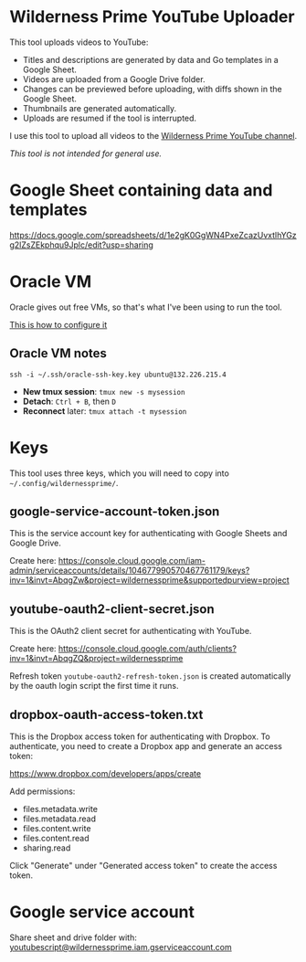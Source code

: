 # Wilderness Prime YouTube Uploader

This tool uploads videos to YouTube:

- Titles and descriptions are generated by data and Go templates in a Google Sheet.
- Videos are uploaded from a Google Drive folder.
- Changes can be previewed before uploading, with diffs shown in the Google Sheet.
- Thumbnails are generated automatically.
- Uploads are resumed if the tool is interrupted.

I use this tool to upload all videos to the [Wilderness Prime YouTube channel](https://www.youtube.com/wildernessprime). 

*This tool is not intended for general use.*

# Google Sheet containing data and templates

https://docs.google.com/spreadsheets/d/1e2gK0GgWN4PxeZcazUvxtlhYGzg2lZsZEkphqu9Jplc/edit?usp=sharing

# Oracle VM

Oracle gives out free VMs, so that's what I've been using to run the tool. 

[This is how to configure it](oracle.md)

## Oracle VM notes

```ssh -i ~/.ssh/oracle-ssh-key.key ubuntu@132.226.215.4```

- **New tmux session**: `tmux new -s mysession`
- **Detach**: `Ctrl + B`, then `D`
- **Reconnect** later: `tmux attach -t mysession`

# Keys

This tool uses three keys, which you will need to copy into `~/.config/wildernessprime/`.

## google-service-account-token.json
This is the service account key for authenticating with Google Sheets and Google Drive.

Create here: https://console.cloud.google.com/iam-admin/serviceaccounts/details/104677990570467761179/keys?inv=1&invt=AbqgZw&project=wildernessprime&supportedpurview=project

## youtube-oauth2-client-secret.json
This is the OAuth2 client secret for authenticating with YouTube.

Create here: https://console.cloud.google.com/auth/clients?inv=1&invt=AbqgZQ&project=wildernessprime

Refresh token `youtube-oauth2-refresh-token.json` is created automatically by the oauth login script the first time it runs.

## dropbox-oauth-access-token.txt
This is the Dropbox access token for authenticating with Dropbox. To authenticate, you need to create a Dropbox app and generate an access token:

https://www.dropbox.com/developers/apps/create

Add permissions:
- files.metadata.write
- files.metadata.read
- files.content.write
- files.content.read
- sharing.read

Click "Generate" under "Generated access token" to create the access token.

# Google service account

Share sheet and drive folder with: youtubescript@wildernessprime.iam.gserviceaccount.com
